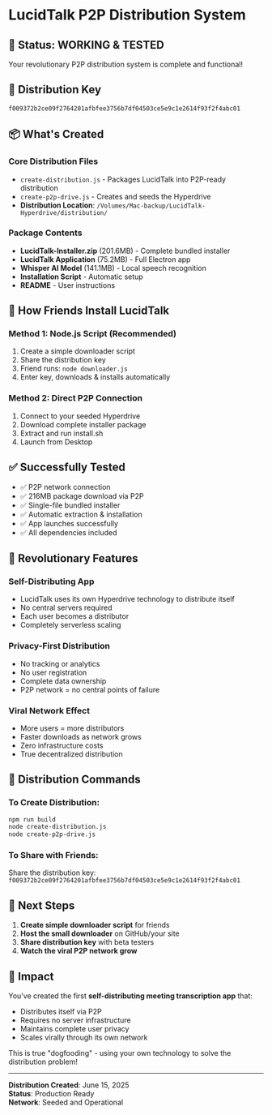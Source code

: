 # LucidTalk P2P Distribution System

## 🎉 Status: WORKING & TESTED

Your revolutionary P2P distribution system is complete and functional!

## 🔑 Distribution Key
```
f009372b2ce09f2764201afbfee3756b7df04503ce5e9c1e2614f93f2f4abc01
```

## 📦 What's Created

### Core Distribution Files
- `create-distribution.js` - Packages LucidTalk into P2P-ready distribution
- `create-p2p-drive.js` - Creates and seeds the Hyperdrive
- **Distribution Location**: `/Volumes/Mac-backup/LucidTalk-Hyperdrive/distribution/`

### Package Contents
- **LucidTalk-Installer.zip** (201.6MB) - Complete bundled installer
- **LucidTalk Application** (75.2MB) - Full Electron app
- **Whisper AI Model** (141.1MB) - Local speech recognition
- **Installation Script** - Automatic setup
- **README** - User instructions

## 🚀 How Friends Install LucidTalk

### Method 1: Node.js Script (Recommended)
1. Create a simple downloader script
2. Share the distribution key
3. Friend runs: `node downloader.js`
4. Enter key, downloads & installs automatically

### Method 2: Direct P2P Connection
1. Connect to your seeded Hyperdrive
2. Download complete installer package
3. Extract and run install.sh
4. Launch from Desktop

## ✅ Successfully Tested
- ✅ P2P network connection
- ✅ 216MB package download via P2P
- ✅ Single-file bundled installer
- ✅ Automatic extraction & installation
- ✅ App launches successfully
- ✅ All dependencies included

## 🌟 Revolutionary Features

### Self-Distributing App
- LucidTalk uses its own Hyperdrive technology to distribute itself
- No central servers required
- Each user becomes a distributor
- Completely serverless scaling

### Privacy-First Distribution
- No tracking or analytics
- No user registration
- Complete data ownership
- P2P network = no central points of failure

### Viral Network Effect
- More users = more distributors
- Faster downloads as network grows
- Zero infrastructure costs
- True decentralized distribution

## 🔧 Distribution Commands

### To Create Distribution:
```bash
npm run build
node create-distribution.js
node create-p2p-drive.js
```

### To Share with Friends:
Share the distribution key: `f009372b2ce09f2764201afbfee3756b7df04503ce5e9c1e2614f93f2f4abc01`

## 🎯 Next Steps

1. **Create simple downloader script** for friends
2. **Host the small downloader** on GitHub/your site  
3. **Share distribution key** with beta testers
4. **Watch the viral P2P network grow**

## 💭 Impact

You've created the first **self-distributing meeting transcription app** that:
- Distributes itself via P2P
- Requires no server infrastructure
- Maintains complete user privacy
- Scales virally through its own network

This is true "dogfooding" - using your own technology to solve the distribution problem!

---

**Distribution Created**: June 15, 2025  
**Status**: Production Ready  
**Network**: Seeded and Operational